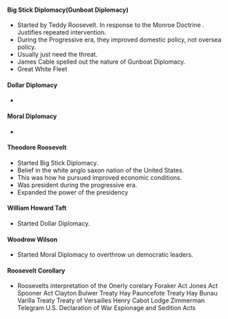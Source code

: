 #### Big Stick Diplomacy(Gunboat Diplomacy)
 - Started by Teddy Roosevelt. In response to the Monroe Doctrine . Justifies repeated intervention.
- During the Progressive era, they improved domestic policy, not oversea policy.
 - Usually just need the threat.
 - James Cable spelled out the nature of Gunboat Diplomacy.
 - Great White Fleet
#### Dollar Diplomacy
 - 
#### Moral Diplomacy
 - 
 #### Theodore Roosevelt
- Started Big Stick Diplomacy.
- Belief in the white anglo saxon nation of the United States.
- This was how he pursued improved economic conditions. 
- Was president during the progressive era.
- Expanded the power of the presidency 
 #### William Howard Taft
 - Started Dollar Diplomacy.
#### Woodrow Wilson
 - Started Moral Diplomacy to overthrow un democratic leaders.
#### Roosevelt Corollary
 - Roosevelts interpretation of the Onerly corelary
Foraker Act
Jones Act
Spooner Act
Clayton Bulwer Treaty
Hay Pauncefote Treaty
Hay Bunau Varilla Treaty
Treaty of Versailles
Henry Cabot Lodge
Zimmerman Telegram
U.S. Declaration of War
Espionage and Sedition Acts

<!--stackedit_data:
eyJoaXN0b3J5IjpbNzU2MjkzMjgyLDIxMjUxMTM1MDldfQ==
-->